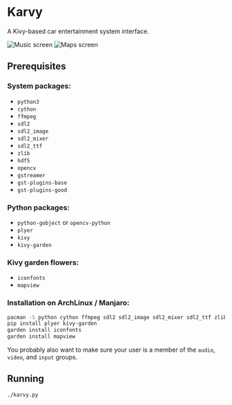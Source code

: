 Karvy
=====

A Kivy-based car entertainment system interface.


![Music screen](https://i.imgur.com/6m7oeTJ.png)
![Maps screen](https://i.imgur.com/oe7OxIN.png)


Prerequisites
-------------

### System packages:

- `python3`
- `cython`
- `ffmpeg`
- `sdl2`
- `sdl2_image`
- `sdl2_mixer`
- `sdl2_ttf`
- `zlib`
- `hdf5`
- `opencv`
- `gstreamer`
- `gst-plugins-base`
- `gst-plugins-good`

### Python packages:

- `python-gobject` or `opencv-python`
- `plyer`
- `kivy`
- `kivy-garden`

### Kivy garden flowers:

- `iconfonts`
- `mapview`

### Installation on ArchLinux / Manjaro:

```bash
pacman -S python cython ffmpeg sdl2 sdl2_image sdl2_mixer sdl2_ttf zlib gstreamer gst-plugins-base gst-plugins-good hdf5 opencv python-gobject python-kivy
pip install plyer kivy-garden
garden install iconfonts
garden install mapview
```

You probably also want to make sure your user is a member of the `audio`, `video`, and `input` groups.


Running
-------

```bash
./karvy.py
```
